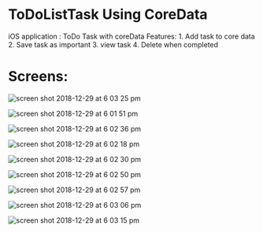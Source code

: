 # ToDoListTask Using CoreData

iOS application : ToDo Task with coreData
Features: 1. Add task to core data
          2. Save task as important
          3. view task
          4. Delete when completed
          
  # Screens:
    
  ![screen shot 2018-12-29 at 6 03 25 pm](https://user-images.githubusercontent.com/32428855/50538648-60e3ff00-0b98-11e9-8dae-90bc9ced8dfd.png)

![screen shot 2018-12-29 at 6 01 51 pm](https://user-images.githubusercontent.com/32428855/50538640-5fb2d200-0b98-11e9-94b0-740fe565e704.png)

![screen shot 2018-12-29 at 6 02 36 pm](https://user-images.githubusercontent.com/32428855/50538643-5fb2d200-0b98-11e9-8b22-30106e1813e2.png)

![screen shot 2018-12-29 at 6 02 18 pm](https://user-images.githubusercontent.com/32428855/50538641-5fb2d200-0b98-11e9-8887-3edb353e603e.png)

![screen shot 2018-12-29 at 6 02 30 pm](https://user-images.githubusercontent.com/32428855/50538642-5fb2d200-0b98-11e9-8bb1-e9c8d4464d6c.png)

![screen shot 2018-12-29 at 6 02 50 pm](https://user-images.githubusercontent.com/32428855/50538644-604b6880-0b98-11e9-90f5-623f6fea9b1d.png)

![screen shot 2018-12-29 at 6 02 57 pm](https://user-images.githubusercontent.com/32428855/50538645-604b6880-0b98-11e9-8c41-3c70f96afcfd.png)

![screen shot 2018-12-29 at 6 03 06 pm](https://user-images.githubusercontent.com/32428855/50538646-604b6880-0b98-11e9-89c8-1afcec5b9293.png)

![screen shot 2018-12-29 at 6 03 15 pm](https://user-images.githubusercontent.com/32428855/50538647-60e3ff00-0b98-11e9-9688-43967a9de574.png)








